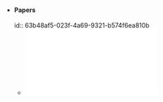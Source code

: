 - #### Papers
  id:: 63b48af5-023f-4a69-9321-b574f6ea810b
	- ![Generative Adversarial Nets.pdf](../assets/Generative_Adversarial_Nets_1672624434671_0.pdf)